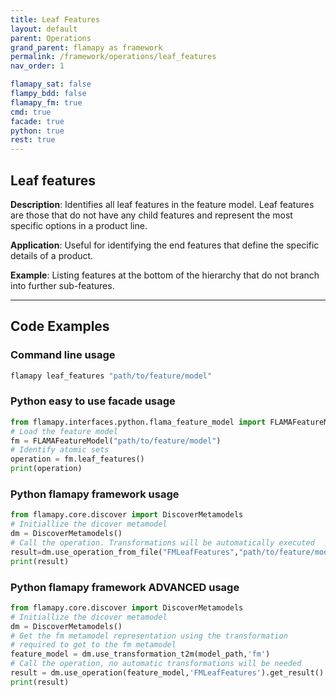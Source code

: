 ```yaml
---
title: Leaf Features
layout: default
parent: Operations
grand_parent: flamapy as framework
permalink: /framework/operations/leaf_features
nav_order: 1

flamapy_sat: false
flampy_bdd: false
flamapy_fm: true
cmd: true
facade: true
python: true
rest: true
---
```

## Leaf features

**Description**: 
Identifies all leaf features in the feature model. Leaf features are those that do not have any child features and represent the most specific options in a product line.

**Application**: 
Useful for identifying the end features that define the specific details of a product.

**Example**: 
Listing features at the bottom of the hierarchy that do not branch into further sub-features.

---
## Code Examples

### Command line usage
```bash
flamapy leaf_features "path/to/feature/model"
```

### Python easy to use facade usage
```python
from flamapy.interfaces.python.flama_feature_model import FLAMAFeatureModel
# Load the feature model
fm = FLAMAFeatureModel("path/to/feature/model")
# Identify atomic sets
operation = fm.leaf_features()
print(operation)
```

### Python flamapy framework usage
```python
from flamapy.core.discover import DiscoverMetamodels
# Initiallize the dicover metamodel
dm = DiscoverMetamodels()
# Call the operation. Transformations will be automatically executed
result=dm.use_operation_from_file("FMLeafFeatures","path/to/feature/model")
print(result)
```
### Python flamapy framework **ADVANCED** usage
```python
from flamapy.core.discover import DiscoverMetamodels
# Initiallize the dicover metamodel
dm = DiscoverMetamodels()
# Get the fm metamodel representation using the transformation 
# required to get to the fm metamodel
feature_model = dm.use_transformation_t2m(model_path,'fm') 
# Call the operation, no automatic transformations will be needed
result = dm.use_operation(feature_model,'FMLeafFeatures').get_result()
print(result)
```
